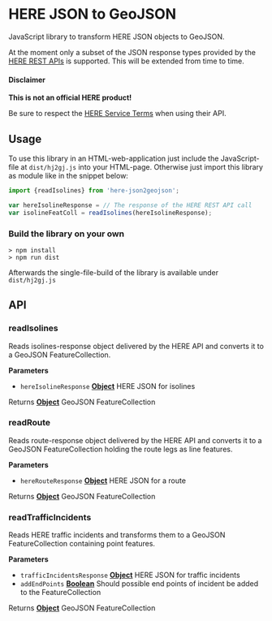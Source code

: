 # HERE JSON to GeoJSON

JavaScript library to transform HERE JSON objects to GeoJSON.

At the moment only a subset of the JSON response types provided by the [HERE REST APIs](https://developer.here.com/api-explorer/rest) is supported. This will be extended from time to time.


#### Disclaimer

**This is not an official HERE product!**

Be sure to respect the [HERE Service Terms](https://legal.here.com/en/terms/serviceterms/us/) when using their API.

## Usage

To use this library in an HTML-web-application just include the JavaScript-file at ``dist/hj2gj.js`` into your HTML-page. Otherwise just import this library as module like in the snippet below:

```JavaScript
import {readIsolines} from 'here-json2geojson';

var hereIsolineResponse = // The response of the HERE REST API call
var isolineFeatColl = readIsolines(hereIsolineResponse);
```

### Build the library on your own

```
> npm install
> npm run dist
```

Afterwards the single-file-build of the library is available under ``dist/hj2gj.js``


## API

<!-- Generated by documentation.js. Update this documentation by updating the source code. -->

### readIsolines

Reads isolines-response object delivered by the HERE API and converts it
to a GeoJSON FeatureCollection.

**Parameters**

-   `hereIsolineResponse` **[Object](https://developer.mozilla.org/en-US/docs/Web/JavaScript/Reference/Global_Objects/Object)** HERE JSON for isolines

Returns **[Object](https://developer.mozilla.org/en-US/docs/Web/JavaScript/Reference/Global_Objects/Object)** GeoJSON FeatureCollection

### readRoute

Reads route-response object delivered by the HERE API and converts it
to a GeoJSON FeatureCollection holding the route legs as line features.

**Parameters**

-   `hereRouteResponse` **[Object](https://developer.mozilla.org/en-US/docs/Web/JavaScript/Reference/Global_Objects/Object)** HERE JSON for a route

Returns **[Object](https://developer.mozilla.org/en-US/docs/Web/JavaScript/Reference/Global_Objects/Object)** GeoJSON FeatureCollection

### readTrafficIncidents

Reads HERE traffic incidents and transforms them to a GeoJSON
FeatureCollection containing point features.

**Parameters**

-   `trafficIncidentsResponse` **[Object](https://developer.mozilla.org/en-US/docs/Web/JavaScript/Reference/Global_Objects/Object)** HERE JSON for traffic incidents
-   `addEndPoints` **[Boolean](https://developer.mozilla.org/en-US/docs/Web/JavaScript/Reference/Global_Objects/Boolean)** Should possible end points of incident be added to the FeatureCollection

Returns **[Object](https://developer.mozilla.org/en-US/docs/Web/JavaScript/Reference/Global_Objects/Object)** GeoJSON FeatureCollection

